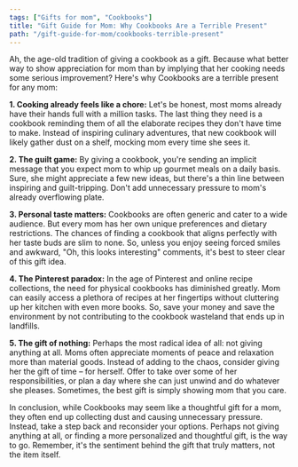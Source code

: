 ```yaml
---
tags: ["Gifts for mom", "Cookbooks"]
title: "Gift Guide for Mom: Why Cookbooks Are a Terrible Present"
path: "/gift-guide-for-mom/cookbooks-terrible-present"
---
```


Ah, the age-old tradition of giving a cookbook as a gift. Because what better way to show appreciation for mom than by implying that her cooking needs some serious improvement? Here's why Cookbooks are a terrible present for any mom:

**1. Cooking already feels like a chore:** Let's be honest, most moms already have their hands full with a million tasks. The last thing they need is a cookbook reminding them of all the elaborate recipes they don't have time to make. Instead of inspiring culinary adventures, that new cookbook will likely gather dust on a shelf, mocking mom every time she sees it.

**2. The guilt game:** By giving a cookbook, you're sending an implicit message that you expect mom to whip up gourmet meals on a daily basis. Sure, she might appreciate a few new ideas, but there's a thin line between inspiring and guilt-tripping. Don't add unnecessary pressure to mom's already overflowing plate.

**3. Personal taste matters:** Cookbooks are often generic and cater to a wide audience. But every mom has her own unique preferences and dietary restrictions. The chances of finding a cookbook that aligns perfectly with her taste buds are slim to none. So, unless you enjoy seeing forced smiles and awkward, "Oh, this looks interesting" comments, it's best to steer clear of this gift idea.

**4. The Pinterest paradox:** In the age of Pinterest and online recipe collections, the need for physical cookbooks has diminished greatly. Mom can easily access a plethora of recipes at her fingertips without cluttering up her kitchen with even more books. So, save your money and save the environment by not contributing to the cookbook wasteland that ends up in landfills.

**5. The gift of nothing:** Perhaps the most radical idea of all: not giving anything at all. Moms often appreciate moments of peace and relaxation more than material goods. Instead of adding to the chaos, consider giving her the gift of time – for herself. Offer to take over some of her responsibilities, or plan a day where she can just unwind and do whatever she pleases. Sometimes, the best gift is simply showing mom that you care.

In conclusion, while Cookbooks may seem like a thoughtful gift for a mom, they often end up collecting dust and causing unnecessary pressure. Instead, take a step back and reconsider your options. Perhaps not giving anything at all, or finding a more personalized and thoughtful gift, is the way to go. Remember, it's the sentiment behind the gift that truly matters, not the item itself.